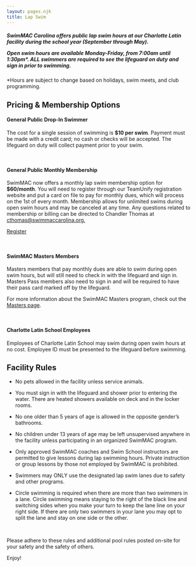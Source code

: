 ```yaml
---
layout: pages.njk
title: Lap Swim
---
```

<div class="card p-6 my-4" markdown="1">

<h5>
<p>SwimMAC Carolina offers public lap swim hours at our Charlotte Latin facility during the school year (September through May).</p>

<p>Open swim hours are available <b>Monday-Friday</b>, from <b>7:00am until 1:30pm*</b>. ALL swimmers are required to see the lifeguard on duty and sign in prior to swimming.</p>

</h5>

<div class="callout warning" markdown="1">
<div class="bg-gray-100 p-6 my-6 text-center" markdown="1">

\*Hours are subject to change based on holidays, swim meets, and club programming.

<b></b>

</div>

</div>

</div>

<div class="card p-6 my-4" markdown="1">    

<h2 class="separator-center">Pricing & Membership Options</h2>

<h4>General Public Drop-In Swimmer</h4>

<p>The cost for a single session of swimming is <b>$10 per swim</b>. Payment must be made with a credit card; no cash or checks will be accepted. The lifeguard on duty will collect payment prior to your swim.</p>

<br>

<h4>General Public Monthly Membership</h4>

<p>SwimMAC now offers a monthly lap swim membership option for <b>$60/month</b>. You will need to register through our TeamUnify registration website and put a card on file to pay for monthly dues, which will process on the 1st of every month. Membership allows for unlimited swims during open swim hours and may be canceled at any time. Any questions related to membership or billing can be directed to Chandler Thomas at <a href="mailto:cthomas@swimmaccarolina.org">cthomas@swimmaccarolina.org. </a></p>

<p><a class="button" href="https://www.gomotionapp.com/team/ncmac/page/team-registration?reg_id=85221" target="_blank" rel="noopener">Register</a></p>

<br>

<h4>SwimMAC Masters Members</h4>

<p>Masters members that pay monthly dues are able to swim during open swim hours, but will still need to check in with the lifeguard and sign in. Masters Pass members also need to sign in and will be required to have their pass card marked off by the lifeguard.</p>

<p>For more information about the SwimMAC Masters program, check out the <a href="https://www.swimmaccarolina.org/adult-programs/masters/">Masters page</a>.</p>

<br>

<h4>Charlotte Latin School Employees</h4>

<p>Employees of Charlotte Latin School may swim during open swim hours at no cost. Employee ID must be presented to the lifeguard before swimming.</p>

</div>

<div class="card p-6 my-4" markdown="1">
<h2 class="separator-center">Facility Rules</h2>

<ul>
    <li>No pets allowed in the facility unless service animals.</p>
    <li>You must sign in with the lifeguard and shower prior to entering the water. There are heated showers available on deck and in the locker rooms.</p>
    <li>No one older than 5 years of age is allowed in the opposite gender’s bathrooms.</p>
    <li>No children under 13 years of age may be left unsupervised anywhere in the facility unless participating in an organized SwimMAC program.</p>
    <li>Only approved SwimMAC coaches and Swim School instructors are permitted to give lessons during lap swimming hours. Private instruction or group lessons by those not employed by SwimMAC is prohibited.</p>
    <li>Swimmers may ONLY use the designated lap swim lanes due to safety and other programs.</p>
    <li>Circle swimming is required when there are more than two swimmers in a lane. Circle swimming means staying to the right of the black line and switching sides when you make your turn to keep the lane line on your right side. If there are only two swimmers in your lane you may opt to split the lane and stay on one side or the other.</p>

</ul>

<br>

<p>Please adhere to these rules and additional pool rules posted on-site for your safety and the safety of others.</p>
    <p>Enjoy!</p> 
</div>